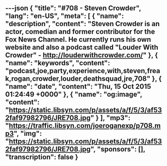 ---json
{
  "title": "#708 - Steven Crowder",
  "lang": "en-US",
  "meta": [
    {
      "name": "description",
      "content": "Steven Crowder is an actor, comedian and former contributor for the Fox News Channel. He currently runs his own website and also a podcast called \"Louder With Crowder\" - http://louderwithcrowder.com/"
    },
    {
      "name": "keywords",
      "content": "podcast,joe,party,experience,with,steven,freak,rogan,crowder,louder,deathsquad,jre,708"
    },
    {
      "name": "date",
      "content": "Thu, 15 Oct 2015 01:24:49 +0000"
    },
    {
      "name": "og:image",
      "content": "https://static.libsyn.com/p/assets/a/f/5/3/af532faf97982796/JRE708.jpg"
    }
  ],
  "mp3": "https://traffic.libsyn.com/joeroganexp/p708.mp3",
  "img": "https://static.libsyn.com/p/assets/a/f/5/3/af532faf97982796/JRE708.jpg",
  "sponsors": [],
  "transcription": false
}
---
<episode-header />

<timemark seconds="0" />

<transcribe-call-to-action />

<episode-footer />
